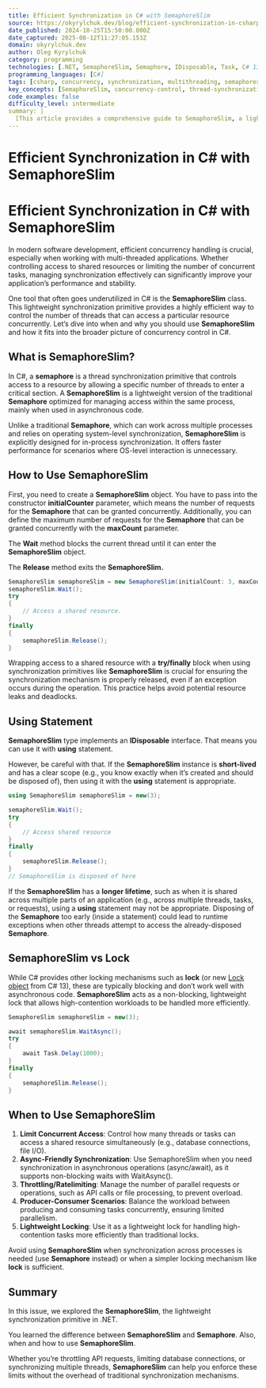 ```yaml
---
title: Efficient Synchronization in C# with SemaphoreSlim
source: https://okyrylchuk.dev/blog/efficient-synchronization-in-csharp-with-semaphoreslim/
date_published: 2024-10-25T15:50:00.000Z
date_captured: 2025-08-12T11:27:05.153Z
domain: okyrylchuk.dev
author: Oleg Kyrylchuk
category: programming
technologies: [.NET, SemaphoreSlim, Semaphore, IDisposable, Task, C# 13]
programming_languages: [C#]
tags: [csharp, concurrency, synchronization, multithreading, semaphoreslim, dotnet, performance, async-await, resource-management, threading]
key_concepts: [SemaphoreSlim, concurrency-control, thread-synchronization, asynchronous-programming, resource-management, throttling, ratelimiting, producer-consumer-pattern]
code_examples: false
difficulty_level: intermediate
summary: |
  [This article provides a comprehensive guide to SemaphoreSlim, a lightweight synchronization primitive in C# for managing concurrency in multi-threaded applications. It explains the core concepts of SemaphoreSlim, differentiating it from the traditional Semaphore and the lock keyword, particularly highlighting its asynchronous capabilities. The article offers practical code examples demonstrating its usage with Wait() and Release() methods, including best practices for resource management with try/finally blocks and considerations for the using statement. Furthermore, it outlines key scenarios where SemaphoreSlim is most effective, such as limiting concurrent access, throttling, and implementing producer-consumer patterns, ultimately aiming to improve application performance and stability.]
---
```

# Efficient Synchronization in C# with SemaphoreSlim

# Efficient Synchronization in C# with SemaphoreSlim

In modern software development, efficient concurrency handling is crucial, especially when working with multi-threaded applications. Whether controlling access to shared resources or limiting the number of concurrent tasks, managing synchronization effectively can significantly improve your application’s performance and stability.

One tool that often goes underutilized in C# is the **SemaphoreSlim** class. This lightweight synchronization primitive provides a highly efficient way to control the number of threads that can access a particular resource concurrently. Let’s dive into when and why you should use **SemaphoreSlim** and how it fits into the broader picture of concurrency control in C#.

## **What is SemaphoreSlim?**

In C#, a **semaphore** is a thread synchronization primitive that controls access to a resource by allowing a specific number of threads to enter a critical section. A **SemaphoreSlim** is a lightweight version of the traditional **Semaphore** optimized for managing access within the same process, mainly when used in asynchronous code.

Unlike a traditional **Semaphore**, which can work across multiple processes and relies on operating system-level synchronization, **SemaphoreSlim** is explicitly designed for in-process synchronization. It offers faster performance for scenarios where OS-level interaction is unnecessary.

## **How to Use SemaphoreSlim**

First, you need to create a **SemaphoreSlim** object. You have to pass into the constructor **initialCounter** parameter, which means the number of requests for the **Semaphore** that can be granted concurrently. Additionally, you can define the maximum number of requests for the **Semaphore** that can be granted concurrently with the **maxCount** parameter.

The **Wait** method blocks the current thread until it can enter the **SemaphoreSlim** object.

The **Release** method exits the **SemaphoreSlim.**

```csharp
SemaphoreSlim semaphoreSlim = new SemaphoreSlim(initialCount: 3, maxCount: 5);
semaphoreSlim.Wait();
try
{
    // Access a shared resource.
}
finally
{
    semaphoreSlim.Release();
}
```

Wrapping access to a shared resource with a **try/finally** block when using synchronization primitives like **SemaphoreSlim** is crucial for ensuring the synchronization mechanism is properly released, even if an exception occurs during the operation. This practice helps avoid potential resource leaks and deadlocks.

## **Using Statement**

**SemaphoreSlim** type implements an **IDisposable** interface. That means you can use it with **using** statement.

However, be careful with that. If the **SemaphoreSlim** instance is **short-lived** and has a clear scope (e.g., you know exactly when it’s created and should be disposed of), then using it with the **using** statement is appropriate.

```csharp
using SemaphoreSlim semaphoreSlim = new(3);

semaphoreSlim.Wait();
try
{
    // Access shared resource
}
finally
{
    semaphoreSlim.Release();
}
// SemaphoreSlim is disposed of here
```

If the **SemaphoreSlim** has a **longer lifetime**, such as when it is shared across multiple parts of an application (e.g., across multiple threads, tasks, or requests), using a **using** statement may not be appropriate. Disposing of the **Semaphore** too early (inside a statement) could lead to runtime exceptions when other threads attempt to access the already-disposed **Semaphore**.

## **SemaphoreSlim vs Lock**

While C# provides other locking mechanisms such as **lock** (or new [Lock object](https://okyrylchuk.dev/blog/whats-new-in-charp13/#new-lock-object) from C# 13), these are typically blocking and don’t work well with asynchronous code. **SemaphoreSlim** acts as a non-blocking, lightweight lock that allows high-contention workloads to be handled more efficiently.

```csharp
SemaphoreSlim semaphoreSlim = new(3);

await semaphoreSlim.WaitAsync();
try
{
    await Task.Delay(1000);
}
finally
{
    semaphoreSlim.Release();
}
```

## **When to Use SemaphoreSlim**

1.  **Limit Concurrent Access**: Control how many threads or tasks can access a shared resource simultaneously (e.g., database connections, file I/O).
2.  **Async-Friendly Synchronization**: Use SemaphoreSlim when you need synchronization in asynchronous operations (async/await), as it supports non-blocking waits with WaitAsync().
3.  **Throttling/Ratelimiting**: Manage the number of parallel requests or operations, such as API calls or file processing, to prevent overload.
4.  **Producer-Consumer Scenarios**: Balance the workload between producing and consuming tasks concurrently, ensuring limited parallelism.
5.  **Lightweight Locking**: Use it as a lightweight lock for handling high-contention tasks more efficiently than traditional locks.

Avoid using **SemaphoreSlim** when synchronization across processes is needed (use **Semaphore** instead) or when a simpler locking mechanism like **lock** is sufficient.

## **Summary**

In this issue, we explored the **SemaphoreSlim**, the lightweight synchronization primitive in .NET.

You learned the difference between **SemaphoreSlim** and **Semaphore**. Also, when and how to use **SemaphoreSlim**.

Whether you’re throttling API requests, limiting database connections, or synchronizing multiple threads, **SemaphoreSlim** can help you enforce these limits without the overhead of traditional synchronization mechanisms.